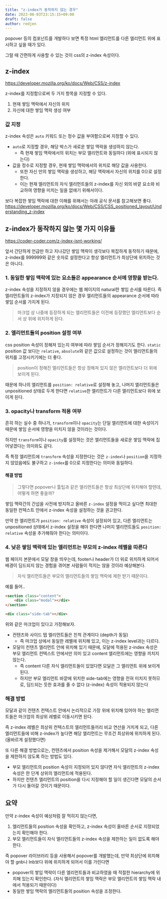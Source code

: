 ```yaml
---
title: "z-index가 동작하지 않는 경우"
date: 2023-06-03T23:15:15+09:00
draft: false
author: redjen
---
```


popover 등의 컴포넌트를 개발하다 보면 특정 html 엘리먼트를 다른 엘리먼트 위에 표시하고 싶을 때가 있다.

그럴 때 간편하게 사용할 수 있는 것이 css의 z-index 속성이다.

## z-index

https://developer.mozilla.org/ko/docs/Web/CSS/z-index

z-index를 지정함으로써 두 가지 항목을 지정할 수 있다.
1. 현재 쌓임 맥락에서 자신의 위치
2. 자신에 대한 쌓임 맥락 생성 여부


### 값 지정

z-index 속성은 `auto` 키워드 또는 정수 값을 부여함으로써 지정할 수 있다.
- `auto`로 지정할 경우, 해당 박스가 새로운 쌓임 맥락을 생성하지 않는다. 
  - 즉 현재 쌓임 맥락에서의 위치는 부모 엘리먼트와 동일하다 (위에 표시되지 않는다)
- 값을 정수로 지정할 경우, 현재 쌓임 맥락에서의 위치로 해당 값을 사용한다.
  - 또한 자신 만의 쌓임 맥락을 생성하고, 해당 맥락에서 자신의 위치를 0으로 설정한다.
  - 이는 현재 엘리먼트의 자식 엘리먼트들의 z-index를 자신 외의 바깥 요소와 비교하여 영향을 미치는 일을 없애기 위해서이다.

보다 복잡한 쌓임 맥락에 대한 이해를 위해서는 아래 공식 문서를 참고해보면 좋다.
https://developer.mozilla.org/ko/docs/Web/CSS/CSS_positioned_layout/Understanding_z-index

## z-index가 동작하지 않는 몇 가지 이유들

https://coder-coder.com/z-index-isnt-working/

앞서 간단하게 언급만 하고 지나갔던 쌓임 맥락이 생각보다 복잡하게 동작하기 때문에, z-index를 999999와 같은 숫자로 설정한다고 항상 엘리먼트가 최상단에 위치하는 것은 아니다.

### 1. 동일한 쌓임 맥락에 있는 요소들은 appearance 순서에 영향을 받는다.

z-index 속성을 지정하지 않을 경우에는 웹 페이지의 natural한 쌓임 순서를 따른다. 즉 엘리먼트들의 z-index가 지정되지 않은 경우 엘리먼트들의 appearance 순서에 따라 쌓임 순서를 가지게 된다.

> 마크업 상 나중에 등장하게 되는 엘리먼트들은 이전에 등장했던 엘리먼트보다 순서 상 위에 위치하게 된다.

### 2. 엘리먼트들의 position 설정 여부

css position 속성이 정해져 있는지 여부에 따라 쌓임 순서가 정해지기도 한다. 
`static` position 값 보다는 `relative`, `absolute`와 같은 값으로 설정하는 것이 엘리먼트들의 위치를 고정시키기에는 더 좋다.

> position이 정해진 엘리먼트들은 항상 정해져 있지 않은 엘리먼트보다 더 위에 보이게 된다.

때문에 하나의 엘리먼트를 `position: relative`로 설정해 놓고, 나머지 엘리먼트들은 unpositioned 상태로 두게 한다면 `relative`한 엘리먼트가 다른 엘리먼트보다 위에 보이게 된다.

### 3. opacity나 transform 적용 여부

흔히 하는 실수 중 하나가, `transform`이나 `opacity`는 단일 엘리먼트에 대한 속성이기 때문에 쌓임 순서에 영향을 미치지 않을 것이라는 것이다.

하지만 `transform`이나 `opacity`를 설정하는 것은 엘리먼트들을 새로운 쌓임 맥락에 집어넣겠다는 의미와도 같다.

즉 특정 엘리먼트에 `transform` 속성을 지정한다는 것은 `z-index`나 `position`을 지정하지 않았음에도 불구하고 `z-index`를 0으로 지정한다는 의미와 동일하다. 

#### 해결 방법

> 그렇다면 popover나 툴팁과 같은 엘리먼트들은 항상 최상단에 위치해야 할텐데, 어떻게 하면 좋을까?

쌓임 맥락간의 간섭을 사전에 방지하고 올바른 `z-index` 설정을 먹이고 싶다면 최대한 동일한 컨텍스트 안에서 z-index 속성을 설정하는 것을 권고한다.

만약 한 엘리먼트가 `position: relative` 속성이 설정되어 있고, 다른 엘리먼트는 unpositioned 상태에서 z-index 설정을 해야 한다면 나머지 엘리먼트들도 `position: relative` 속성을 추가해줘야 한다는 의미이다.

### 4. 낮은 쌓임 맥락에 있는 엘리먼트는 부모의 z-index 레벨을 따른다

웹 페이지 본문에서 모달 창을 띄우는데, footer나 header가 더 위로 위치하게 되어서 배경이 딤드되지 않는 경험을 겪어본 사람들이 적지는 않을 것이라 예상해본다.

> 자식 엘리먼트들은 부모의 엘리먼트들의 쌓임 맥락에 제한 받기 때문이다.

예를 들어..
```html
<section class="content">
    <div class="modal"></div>
</section>

<div class="side-tab"></div>
```

위와 같은 마크업이 있다고 가정해보자.
- 컨텐츠와 사이드 탭 엘리먼트들은 친척 관계이다 (depth가 동일)
  - 즉 마크업 상에서 동일한 레벨에 위치해 있고, 이는 z-index level과는 다르다.
- 모달이 컨텐츠 엘리먼트 안에 위치해 있기 때문에, 모달에 적용된 z-index 속성은 부모 엘리먼트 컨텍스트 안에서만 의미 있고 content 엘리먼트에는 영향을 끼치지 않는다.
  - 즉 content 다른 자식 엘리먼트들이 있었다면 모달은 그 엘리먼트 위에 보이게 된다.
  - 하지만 부모 엘리먼트 바깥에 위치한 side-tab에는 영향을 전혀 미치지 못하므로, 딤드되는 듯한 효과를 줄 수 없다 (z-index) 속성이 적용되지 않는다

### 해결 방법

모달과 같이 컨텐츠 컨텍스트 안에서 논리적으로 가장 위에 위치해 있어야 하는 엘리먼트들은 마크업의 최상위 레벨로 이동시키면 된다.

즉 z-index 레벨은 최상위 컨텍스트의 엘리먼트들끼리 비교 연산을 거치게 되고, 다른 엘리먼트들에 비해 z-index가 높다면 해당 엘리먼트는 무조건 최상위에 위치하게 된다. (올바르게 설정했다면)

또 다른 해결 방법으로는, 컨텐츠에서 position 속성을 제거해서 모달의 z-index 속성을 제한하지 않도록 하는 방법도 있다.
- 부모 엘리먼트의 position 속성이 지정되어 있지 않다면 자식 엘리먼트의 z-index 속성은 한 단계 상위의 엘리먼트에 적용된다.
- 하지만 컨텐츠 엘리먼트의 position을 다시 지정해야 할 일이 생긴다면 모달의 순서가 다시 돌아갈 것이기 때문이다.

## 요약

만약 z-index 속성이 예상처럼 잘 먹히지 않는다면,

1. 엘리먼트들의 position 속성을 확인하고, z-index 속성이 올바른 순서로 지정되었는지 확인해야 한다.
2. 부모 엘리먼트들이 자식 엘리먼트들의 z-index 속성을 제한하는 일이 없도록 해야 한다.

즉 popover 라이브러리 등을 사용해서 popover를 개발했는데, 만약 최상단에 위치해야 할 gnb나 lnb보다 위에 위치하게 되어서 이를 가린다면
- popover의 쌓임 맥락이 다른 엘리먼트들과 비교하였을 때 적절한 hierarchy에 위치해 있는지 확인한다. (자식 엘리먼트의 쌓임 맥락은 부모 엘리먼트의 쌓임 맥락 내에서 적용되기 때문이다)
- 동일한 쌓임 맥락의 엘리먼트들의 position 속성을 조정한다.